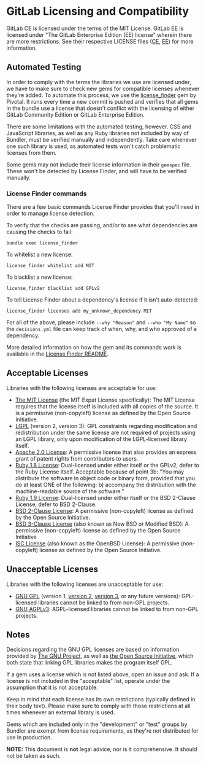 # GitLab Licensing and Compatibility

GitLab CE is licensed under the terms of the MIT License. GitLab EE is licensed under "The GitLab Enterprise Edition (EE) license" wherein there are more restrictions. See their respective LICENSE files ([CE][CE], [EE][EE]) for more information.

## Automated Testing

In order to comply with the terms the libraries we use are licensed under, we have to make sure to check new gems for compatible licenses whenever they're added. To automate this process, we use the [license_finder][license_finder] gem by Pivotal. It runs every time a new commit is pushed and verifies that all gems in the bundle use a license that doesn't conflict with the licensing of either GitLab Community Edition or GitLab Enterprise Edition.

There are some limitations with the automated testing, however. CSS and JavaScript libraries, as well as any Ruby libraries not included by way of Bundler, must be verified manually and independently. Take care whenever one such library is used, as automated tests won't catch problematic licenses from them.

Some gems may not include their license information in their `gemspec` file. These won't be detected by License Finder, and will have to be verified manually.

### License Finder commands

There are a few basic commands License Finder provides that you'll need in order to manage license detection.

To verify that the checks are passing, and/or to see what dependencies are causing the checks to fail:

```
bundle exec license_finder
```

To whitelist a new license:

```
license_finder whitelist add MIT
```

To blacklist a new license:

```
license_finder blacklist add GPLv2
```

To tell License Finder about a dependency's license if it isn't auto-detected:

```
license_finder licenses add my_unknown_dependency MIT
```

For all of the above, please include `--why "Reason"` and `--who "My Name"` so the `decisions.yml` file can keep track of when, why, and who approved of a dependency.

More detailed information on how the gem and its commands work is available in the [License Finder README][license_finder].

## Acceptable Licenses

Libraries with the following licenses are acceptable for use:

- [The MIT License][MIT] (the MIT Expat License specifically): The MIT License requires that the license itself is included with all copies of the source. It is a permissive (non-copyleft) license as defined by the Open Source Initiative.
- [LGPL][LGPL] (version 2, version 3): GPL constraints regarding modification and redistribution under the same license are not required of projects using an LGPL library, only upon modification of the LGPL-licensed library itself.
- [Apache 2.0 License][apache-2]: A permissive license that also provides an express grant of patent rights from contributors to users.
- [Ruby 1.8 License][ruby-1.8]: Dual-licensed under either itself or the GPLv2, defer to the Ruby License itself. Acceptable because of point 3b: "You may distribute the software in object code or binary form, provided that you do at least ONE of the following: b) accompany the distribution with the machine-readable source of the software."
- [Ruby 1.9 License][ruby-1.9]: Dual-licensed under either itself or the BSD 2-Clause License, defer to BSD 2-Clause.
- [BSD 2-Clause License][BSD-2-Clause]: A permissive (non-copyleft) license as defined by the Open Source Initiative.
- [BSD 3-Clause License][BSD-3-Clause] (also known as New BSD or Modified BSD): A permissive (non-copyleft) license as defined by the Open Source Initiative
- [ISC License][ISC] (also known as the OpenBSD License): A permissive (non-copyleft) license as defined by the Open Source Initiative.

## Unacceptable Licenses

Libraries with the following licenses are unacceptable for use:

- [GNU GPL][GPL] (version 1, [version 2][GPLv2], [version 3][GPLv3], or any future versions): GPL-licensed libraries cannot be linked to from non-GPL projects.
- [GNU AGPLv3][AGPLv3]: AGPL-licensed libraries cannot be linked to from non-GPL projects.

## Notes

Decisions regarding the GNU GPL licenses are based on information provided by [The GNU Project][GNU-GPL-FAQ], as well as [the Open Source Initiative][OSI-GPL], which both state that linking GPL libraries makes the program itself GPL.

If a gem uses a license which is not listed above, open an issue and ask. If a license is not included in the "acceptable" list, operate under the assumption that it is not acceptable.

Keep in mind that each license has its own restrictions (typically defined in their body text). Please make sure to comply with those restrictions at all times whenever an external library is used.

Gems which are included only in the "development" or "test" groups by Bundler are exempt from license requirements, as they're not distributed for use in production.

**NOTE:** This document is **not** legal advice, nor is it comprehensive. It should not be taken as such.

[CE]: https://gitlab.com/gitlab-org/gitlab-ce/blob/master/LICENSE
[EE]: https://gitlab.com/gitlab-org/gitlab-ee/blob/master/LICENSE
[license_finder]: https://github.com/pivotal/LicenseFinder
[MIT]: http://choosealicense.com/licenses/mit/
[LGPL]: http://choosealicense.com/licenses/lgpl-3.0/
[apache-2]: http://choosealicense.com/licenses/apache-2.0/
[ruby-1.8]: https://github.com/ruby/ruby/blob/ruby_1_8_6/COPYING
[ruby-1.9]: https://www.ruby-lang.org/en/about/license.txt
[BSD-2-Clause]: https://opensource.org/licenses/BSD-2-Clause
[BSD-3-Clause]: https://opensource.org/licenses/BSD-3-Clause
[ISC]: https://opensource.org/licenses/ISC
[GPL]: http://choosealicense.com/licenses/gpl-3.0/
[GPLv2]: http://www.gnu.org/licenses/gpl-2.0.txt
[GPLv3]: http://www.gnu.org/licenses/gpl-3.0.txt
[AGPLv3]: http://choosealicense.com/licenses/agpl-3.0/
[GNU-GPL-FAQ]: http://www.gnu.org/licenses/gpl-faq.html#IfLibraryIsGPL
[OSI-GPL]: https://opensource.org/faq#linking-proprietary-code
